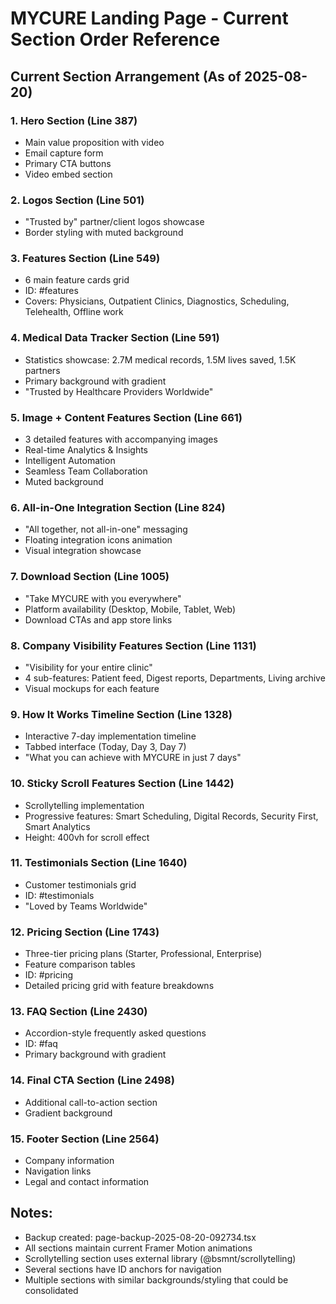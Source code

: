 # MYCURE Landing Page - Current Section Order Reference

## Current Section Arrangement (As of 2025-08-20)

### 1. Hero Section (Line 387)
- Main value proposition with video
- Email capture form
- Primary CTA buttons
- Video embed section

### 2. Logos Section (Line 501) 
- "Trusted by" partner/client logos showcase
- Border styling with muted background

### 3. Features Section (Line 549)
- 6 main feature cards grid
- ID: #features
- Covers: Physicians, Outpatient Clinics, Diagnostics, Scheduling, Telehealth, Offline work

### 4. Medical Data Tracker Section (Line 591)
- Statistics showcase: 2.7M medical records, 1.5M lives saved, 1.5K partners
- Primary background with gradient
- "Trusted by Healthcare Providers Worldwide"

### 5. Image + Content Features Section (Line 661)
- 3 detailed features with accompanying images
- Real-time Analytics & Insights
- Intelligent Automation  
- Seamless Team Collaboration
- Muted background

### 6. All-in-One Integration Section (Line 824)
- "All together, not all-in-one" messaging
- Floating integration icons animation
- Visual integration showcase

### 7. Download Section (Line 1005)
- "Take MYCURE with you everywhere" 
- Platform availability (Desktop, Mobile, Tablet, Web)
- Download CTAs and app store links

### 8. Company Visibility Features Section (Line 1131)
- "Visibility for your entire clinic"
- 4 sub-features: Patient feed, Digest reports, Departments, Living archive
- Visual mockups for each feature

### 9. How It Works Timeline Section (Line 1328)
- Interactive 7-day implementation timeline
- Tabbed interface (Today, Day 3, Day 7)
- "What you can achieve with MYCURE in just 7 days"

### 10. Sticky Scroll Features Section (Line 1442)
- Scrollytelling implementation
- Progressive features: Smart Scheduling, Digital Records, Security First, Smart Analytics
- Height: 400vh for scroll effect

### 11. Testimonials Section (Line 1640)
- Customer testimonials grid
- ID: #testimonials
- "Loved by Teams Worldwide"

### 12. Pricing Section (Line 1743)
- Three-tier pricing plans (Starter, Professional, Enterprise)
- Feature comparison tables
- ID: #pricing
- Detailed pricing grid with feature breakdowns

### 13. FAQ Section (Line 2430)
- Accordion-style frequently asked questions
- ID: #faq
- Primary background with gradient

### 14. Final CTA Section (Line 2498)
- Additional call-to-action section
- Gradient background

### 15. Footer Section (Line 2564)
- Company information
- Navigation links
- Legal and contact information

## Notes:
- Backup created: page-backup-2025-08-20-092734.tsx
- All sections maintain current Framer Motion animations
- Scrollytelling section uses external library (@bsmnt/scrollytelling)
- Several sections have ID anchors for navigation
- Multiple sections with similar backgrounds/styling that could be consolidated